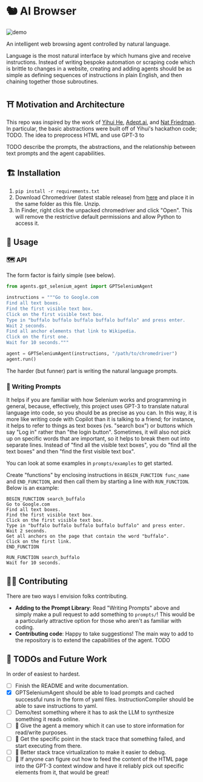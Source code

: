 # 🐿️ AI Browser

![demo](assets/demo_buffalo.gif)

An intelligent web browsing agent controlled by natural language.

Language is the most natural interface by which humans give and receive instructions. Instead of writing bespoke automation or scraping code which is brittle to changes in a website, creating and adding agents should be as simple as defining sequences of instructions in plain English, and then chaining together those subroutines. 


## ⛩️ Motivation and Architecture

This repo was inspired by the work of [Yihui He](https://github.com/yihui-he/ActGPT), [Adept.ai](https://adept.ai/), and [Nat Friedman](https://github.com/nat/natbot). In particular, the basic abstractions were built off of Yihui's hackathon code; TODO. The idea to preprocess HTML and use GPT-3 to 

TODO describe the prompts, the abstractions, and the relationship between text prompts and the agent capabilities.


## 🏗️ Installation

1. `pip install -r requirements.txt`
2. Download Chromedriver (latest stable release) from [here](https://sites.google.com/chromium.org/driver/) and place it in the same folder as this file. Unzip.
3. In Finder, right click the unpacked chromedriver and click "Open". This will remove the restrictive default permissions and allow Python to access it.


## 🦭 Usage
### 🗺️ API
The form factor is fairly simple (see below).

```python
from agents.gpt_selenium_agent import GPTSeleniumAgent

instructions = """Go to Google.com
Find all text boxes.
Find the first visible text box.
Click on the first visible text box.
Type in "buffalo buffalo buffalo buffalo buffalo" and press enter.
Wait 2 seconds.
Find all anchor elements that link to Wikipedia.
Click on the first one.
Wait for 10 seconds."""

agent = GPTSeleniumAgent(instructions, "/path/to/chromedriver")
agent.run()
```

The harder (but funner) part is writing the natural language prompts.

### 📑 Writing Prompts

It helps if you are familiar with how Selenium works and programming in general, because, effectively, this project uses GPT-3 to translate natural language into code, so you should be as precise as you can. In this way, it is more like writing code with Copilot than it is talking to a friend; for instance, it helps to refer to things as text boxes (vs. "search box") or buttons which say "Log in" rather than "the login button". Sometimes, it will also not pick up on specific words that are important, so it helps to break them out into separate lines. Instead of "find all the visible text boxes", you do "find all the text boxes" and then "find the first visible text box".

You can look at some examples in `prompts/examples` to get started.

Create "functions" by enclosing instructions in ```BEGIN_FUNCTION func_name``` and ```END_FUNCTION```, and then call them by starting a line with ```RUN_FUNCTION```. Below is an example:

```
BEGIN_FUNCTION search_buffalo
Go to Google.com
Find all text boxes.
Find the first visible text box.
Click on the first visible text box.
Type in "buffalo buffalo buffalo buffalo buffalo" and press enter.
Wait 2 seconds.
Get all anchors on the page that contain the word "buffalo".
Click on the first link.
END_FUNCTION

RUN_FUNCTION search_buffalo
Wait for 10 seconds.
```

## ✋🏼 Contributing
There are two ways I envision folks contributing.

- **Adding to the Prompt Library**: Read "Writing Prompts" above and simply make a pull request to add something to `prompts/`! This would be a particularly attractive option for those who aren't as familiar with coding.
- **Contributing code**: Happy to take suggestions! The main way to add to the repository is to extend the capabilities of the agent. TODO

## 🚧 TODOs and Future Work
In order of easiest to hardest.
- [ ] Finish the README and write documentation.
- [x] GPTSeleniumAgent should be able to load prompts and cached successful runs in the form of yaml files. InstructionCompiler should be able to save instructions to yaml.
- [ ] Demo/test something where it has to ask the LLM to synthesize something it reads online.
- [ ] 💭 Give the agent a memory which it can use to store information for read/write purposes.
- [ ] 🎯 Get the specific point in the stack trace that something failed, and start executing from there.
- [ ] 🥞 Better stack trace virtualization to make it easier to debug.
- [ ] 🚨 If anyone can figure out how to feed the content of the HTML page into the GPT-3 context window and have it reliably pick out specific elements from it, that would be great!
